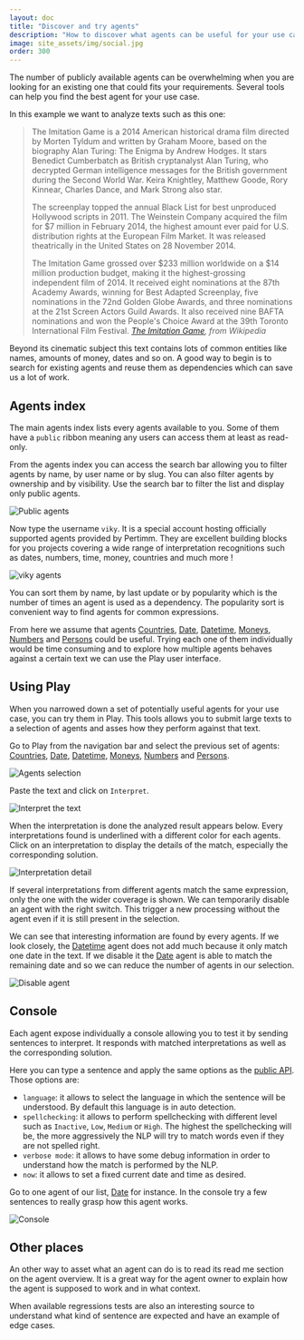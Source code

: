 ```yaml
---
layout: doc
title: "Discover and try agents"
description: "How to discover what agents can be useful for your use case."
image: site_assets/img/social.jpg
order: 300
---
```


The number of publicly available agents can be overwhelming when you are looking for an existing one that could fits your requirements. Several tools can help you find the best agent for your use case.

In this example we want to analyze texts such as this one:
> The Imitation Game is a 2014 American historical drama film directed by Morten Tyldum and written by Graham Moore, based on the biography Alan Turing: The Enigma by Andrew Hodges. It stars Benedict Cumberbatch as British cryptanalyst Alan Turing, who decrypted German intelligence messages for the British government during the Second World War. Keira Knightley, Matthew Goode, Rory Kinnear, Charles Dance, and Mark Strong also star.
>
> The screenplay topped the annual Black List for best unproduced Hollywood scripts in 2011. The Weinstein Company acquired the film for $7 million in February 2014, the highest amount ever paid for U.S. distribution rights at the European Film Market. It was released theatrically in the United States on 28 November 2014.
>
> The Imitation Game grossed over $233 million worldwide on a $14 million production budget, making it the highest-grossing independent film of 2014. It received eight nominations at the 87th Academy Awards, winning for Best Adapted Screenplay, five nominations in the 72nd Golden Globe Awards, and three nominations at the 21st Screen Actors Guild Awards. It also received nine BAFTA nominations and won the People's Choice Award at the 39th Toronto International Film Festival.
> <cite><a href="https://en.wikipedia.org/wiki/The_Imitation_Game">The Imitation Game</a>, from Wikipedia</cite>

Beyond its cinematic subject this text contains lots of common entities like names, amounts of money, dates and so on. A good way to begin is to search for existing agents and reuse them as dependencies which can save us a lot of work.

## Agents index
The main agents index lists every agents available to you. Some of them have a `public` ribbon meaning any users can access them at least as read-only.

From the agents index you can access the search bar allowing you to filter agents by name, by user name or by slug. You can also filter agents by ownership and by visibility. Use the search bar to filter the list and display only public agents.

![Public agents](./img/public_agents.png "Filter the list to show only public agents")

Now type the username `viky`. It is a special account hosting officially supported agents provided by Pertimm. They are excellent building blocks for you projects covering a wide range of interpretation recognitions such as dates, numbers, time, money, countries and much more !

![viky agents](./img/viky_agents.png "Filter the list to show only agents owned by the viky user")

You can sort them by name, by last update or by popularity which is the number of times an agent is used as a dependency. The popularity sort is convenient way to find agents for common expressions.

From here we assume that agents [Countries](https://www.viky.ai/agents/viky/countries), [Date](https://www.viky.ai/agents/viky/date), [Datetime](https://www.viky.ai/agents/viky/date), [Moneys](https://www.viky.ai/agents/viky/moneys), [Numbers](https://www.viky.ai/agents/viky/numbers) and [Persons](https://www.viky.ai/agents/viky/persons) could be useful. Trying each one of them individually would be time consuming and to explore how multiple agents behaves against a certain text we can use the Play user interface.

## Using Play
When you narrowed down a set of potentially useful agents for your use case, you can try them in Play. This tools allows you to submit large texts to a selection of agents and asses how they perform against that text.

Go to Play from the navigation bar and select the previous set of agents: [Countries](https://www.viky.ai/agents/viky/countries), [Date](https://www.viky.ai/agents/viky/date), [Datetime](https://www.viky.ai/agents/viky/date), [Moneys](https://www.viky.ai/agents/viky/moneys), [Numbers](https://www.viky.ai/agents/viky/numbers) and [Persons](https://www.viky.ai/agents/viky/persons).

![Agents selection](./img/agents_selection.png "Select a set of agents to asses")

Paste the text and click on `Interpret`.

![Interpret the text](./img/interpret_text.png "Interpret the text with the agents selection")

When the interpretation is done the analyzed result appears below. Every interpretations found is underlined with a different color for each agents. Click on an interpretation to display the details of the match, especially the corresponding solution.

![Interpretation detail](./img/interpretation_detail.png "Display an interpretation detail")

If several interpretations from different agents match the same expression, only the one with the wider coverage is shown. We can temporarily disable an agent with the right switch. This trigger a new processing without the agent even if it is still present in the selection.

We can see that interesting information are found by every agents. If we look closely, the [Datetime](https://www.viky.ai/agents/viky/date) agent does not add much because it only match one date in the text. If we disable it the [Date](https://www.viky.ai/agents/viky/date) agent is able to match the remaining date and so we can reduce the number of agents in our selection.

![Disable agent](./img/disable_agent.png "Disable an agent to exclude it from the interpretation")

## Console
Each agent expose individually a console allowing you to test it by sending sentences to interpret. It responds with matched interpretations as well as the corresponding solution.

Here you can type a sentence and apply the same options as the [public API](../../reference/agents-api/). Those options are:
- `language`: it allows to select the language in which the sentence will be understood. By default this language is in auto detection.
- `spellchecking`: it allows to perform spellchecking with different level such as `Inactive`, `Low`, `Medium` or `High`. The highest the spellchecking will be, the more aggressively the NLP will try to match words even if they are not spelled right.
- `verbose mode`: it allows to have some debug information in order to understand how the match is performed by the NLP.
- `now`: it allows to set a fixed current date and time as desired.

Go to one agent of our list, [Date](https://www.viky.ai/agents/viky/date) for instance. In the console try a few sentences to really grasp how this agent works.

![Console](./img/console.png "Try a sentence in the console")

## Other places
An other way to asset what an agent can do is to read its read me section on the agent overview. It is a great way for the agent owner to explain how the agent is supposed to work and in what context.

When available regressions tests are also an interesting source to understand what kind of sentence are expected and have an example of edge cases.
